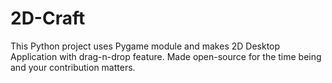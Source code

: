 # 2D-Craft
This Python project uses Pygame module and makes 2D Desktop Application with drag-n-drop feature. Made open-source for the time being and your contribution matters.
